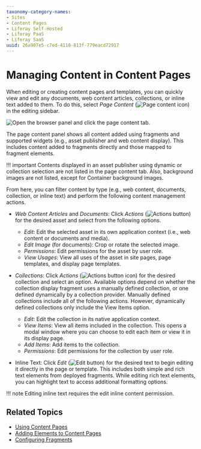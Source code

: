 ```yaml
---
taxonomy-category-names:
- Sites
- Content Pages
- Liferay Self-Hosted
- Liferay PaaS
- Liferay SaaS
uuid: 26a907e5-c7ed-4110-813f-779eacd72917
---
```


# Managing Content in Content Pages
<!-- Alt: Managing Content in Pages and Templates... If renamed, relocate to Displaying Content.-->
When editing or creating content pages and templates, you can quickly view and edit any documents, web content articles, collections, or inline text added to them. To do this, select *Page Content* (![Page content icon](../../../images/icon-paperclip.png)) in the editing sidebar.

![Open the browser panel and click the page content tab.](./managing-content-in-content-pages/images/01.png)

The page content panel shows all content added using fragments and supported widgets (e.g., asset publisher and web content display). This includes content added to fragments directly and those mapped to fragment elements.

!!! important
    Contents displayed in an asset publisher using dynamic or collection selection are not listed in the page content tab. Also, background images are not listed, except for Container background images.

From here, you can filter content by type (e.g., web content, documents, collection, or inline text) and perform the following content management actions.

- *Web Content Articles* and *Documents*: Click *Actions* (![Actions button](../../../images/icon-actions.png)) for the desired asset and select from the following options.

    - *Edit*: Edit the selected asset in its own application context (i.e., web content or documents and media).
    - *Edit Image* (for documents): Crop or rotate the selected image.
    - *Permissions*: Edit permissions for the asset by user role.
    - *View Usages*: View all uses of the asset in site pages, page templates, and display page templates.

- *Collections*: Click *Actions* (![Actions button icon](../../../images/icon-actions.png)) for the desired collection and select an option. Available options depend on whether the collection display fragment uses a manually defined collection, or one defined dynamically by a collection provider. Manually defined collections include all of the following actions. However, dynamically defined collections only include the View Items option.

    - *Edit*: Edit the collection in its native application context.
    - *View Items*: View all items included in the collection. This opens a modal window where you can choose to edit each item or view it in its display page.
    - *Add Items*: Add items to the collection.
    - *Permissions*: Edit permissions for the collection by user role.

- Inline Text: Click *Edit* (![Edit button](../../../images/icon-edit.png)) for the desired text to begin editing it directly in the page or template. This includes both simple and rich text elements from deployed fragments. While editing rich text elements, you can highlight text to access additional formatting options.

!!! note
    Editing inline text requires the edit inline content permission.

## Related Topics

- [Using Content Pages](../using-content-pages.md)
- [Adding Elements to Content Pages](./adding-elements-to-content-pages.md)
- [Configuring Fragments](../page-fragments-and-widgets/using-fragments/configuring-fragments.md)
